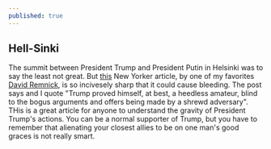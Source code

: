 ```yaml
---
published: true
---
```

## Hell-**Sink**i
The summit between President Trump and President Putin in Helsinki was to say the least not great. But [this](https://www.newyorker.com/news/daily-comment/the-unwinding-of-donald-trump) New Yorker article, by one of my favorites [David Remnick](https://www.newyorker.com/contributors/david-remnick), is so incivesely sharp that it could cause bleeding. The post says and I quote "Trump proved himself, at best, a heedless amateur, blind to the bogus arguments and offers being made by a shrewd adversary". THis is a great article for anyone to understand the gravity of President Trump's actions. You can be a normal supporter of Trump, but  you have to remember that alienating your closest allies to be on one man's good graces is not really smart.
